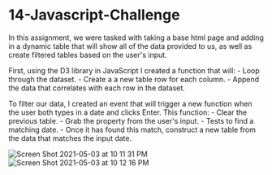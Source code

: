 # 14-Javascript-Challenge

In this assignment, we were tasked with taking a base html page and adding in a dynamic table that will show all of the data provided to us, as well as create filtered tables based on the user's input.

First, using the D3 library in JavaScript I created a function that will:
    - Loop through the dataset.
    - Create a a new table row for each column.
    - Append the data that correlates with each row in the dataset.

To filter our data, I created an event that will trigger a new function when the user both types in a date and clicks Enter.  This function:
    - Clear the previous table.
    - Grab the property from the user's input.
    - Tests to find a matching date.
    - Once it has found this match, construct a new table from the data that matches the input date.

![Screen Shot 2021-05-03 at 10 11 31 PM](https://user-images.githubusercontent.com/23372412/116953933-87307280-ac5c-11eb-846a-28d50702fd73.png)
![Screen Shot 2021-05-03 at 10 12 16 PM](https://user-images.githubusercontent.com/23372412/116953967-a0392380-ac5c-11eb-8d66-128cc4582de6.png)
